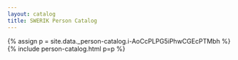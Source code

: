 ```yaml
---
layout: catalog
title: SWERIK Person Catalog
---
```

{% assign p = site.data._person-catalog.i-AoCcPLPG5iPhwCGEcPTMbh %}
{% include person-catalog.html p=p %}

